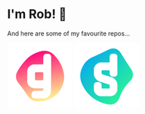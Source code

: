 # I'm Rob! 👋

And here are some of my favourite repos...

<div float="left">
   <img src="https://github.com/codingconcepts/dg/blob/main/assets/cover.png" alt="dg generates csvs from relational data" width="150"/>
   <img src="https://github.com/codingconcepts/ds/blob/main/assets/cover.png" alt="ds shifts data between databases" width="150"/>
</div>
